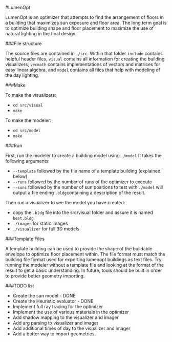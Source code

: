 #LumenOpt

LumenOpt is an optimizer that attempts to find the arrangement of floors
in a building that maximizes sun exposure and floor area. The long term goal is
to optimize building shape and floor placement to maximize the use of natural
lighting in the final design.

###File structure

The source files are contained in `./src`. Within that folder `include` contains
helpful header files, `visual` contains all information for creating the building
visualizers, `vecmath` contains implementations of vectors and matrices for easy
linear algebra, and `model` contains all files that help with modeling of the day lighting.

###Make

To make the visualizers:

* `cd src/visual`
* `make`

To make the modeler:

* `cd src/model`
* `make`

###Run

First, run the modeler to create a building model using `./model`
It takes the following arguments:
* `--template` followed by the file name of a template building (explained
  below)
* `--runs` followed by the number of runs of the optimizer to execute
* `--suns` followed by the number of sun positions to test with
`./model` will output a file ending `.bldg`containing a description of the
result.

Then run a visualizer to see the model you have created:
* copy the `.bldg` file into the src/visual folder and assure it is named
  `best.bldg`
* `./imager` for static images
* `./visualizer` for full 3D models

###Template Files

A template building can be used to provide the shape of the buildable envelope
to optimize floor placement within. The file format must match the building file
format used for exporting lumenopt buildings as text files. Try running the
modeler without a template file and looking at the format of the result to get a
basic understanding. In future, tools should be built in order to provide better
geometry importing.

###TODO list

* Create the sun model - DONE
* Create the Heuristic evaluator - DONE
* Implement full ray tracing for the optimizer
* Implement the use of various materials in the optimizer
* Add shadow mapping to the visualizer and imager
* Add arg parsing to visualizer and imager
* Add additional times of day to the visualizer and imager
* Add a better way to import geometries.
